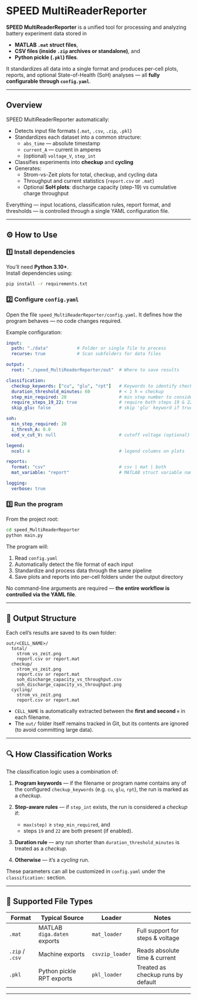# SPEED MultiReaderReporter

**SPEED MultiReaderReporter** is a unified tool for processing and analyzing battery experiment data stored in  
- **MATLAB `.mat` struct files**,  
- **CSV files (inside `.zip` archives or standalone)**, and  
- **Python pickle (`.pkl`) files**.  

It standardizes all data into a single format and produces per-cell plots, reports, and optional State-of-Health (SoH) analyses — all **fully configurable through `config.yaml`**.

---

## Overview

SPEED MultiReaderReporter automatically:
- Detects input file formats (`.mat`, `.csv`, `.zip`, `.pkl`)
- Standardizes each dataset into a common structure:
  - `abs_time` — absolute timestamp  
  - `current_A` — current in amperes  
  - (optional) `voltage_V`, `step_int`
- Classifies experiments into **checkup** and **cycling**
- Generates:
  - Strom-vs-Zeit plots for total, checkup, and cycling data
  - Throughput and current statistics (`report.csv` or `.mat`)
  - Optional **SoH plots**: discharge capacity (step-19) vs cumulative charge throughput

Everything — input locations, classification rules, report format, and thresholds — is controlled through a single YAML configuration file.

---

## ⚙️ How to Use

### 1️⃣ Install dependencies

You’ll need **Python 3.10+**.  
Install dependencies using:

```bash
pip install -r requirements.txt
````

### 2️⃣ Configure `config.yaml`

Open the file `speed_MultiReaderReporter/config.yaml`.
It defines how the program behaves — no code changes required.

Example configuration:

```yaml
input:
  path: "./data"           # Folder or single file to process
  recurse: true            # Scan subfolders for data files

output:
  root: "./speed_MultiReaderReporter/out"  # Where to save results

classification:
  checkup_keywords: ["cu", "glu", "rpt"]   # Keywords to identify checkups
  duration_threshold_minutes: 60           # < 1 h = checkup
  step_min_required: 20                    # min step number to consider
  require_steps_19_22: true                # require both steps 19 & 22
  skip_glu: false                          # skip 'glu' keyword if true

soh:
  min_step_required: 20
  i_thresh_A: 0.0
  eod_v_cut_V: null                        # cutoff voltage (optional)

legend:
  ncol: 4                                  # legend columns on plots

reports:
  format: "csv"                            # csv | mat | both
  mat_variable: "report"                   # MATLAB struct variable name

logging:
  verbose: true
```

### 3️⃣ Run the program

From the project root:

```bash
cd speed_MultiReaderReporter
python main.py
```

The program will:

1. Read `config.yaml`
2. Automatically detect the file format of each input
3. Standardize and process data through the same pipeline
4. Save plots and reports into per-cell folders under the output directory

No command-line arguments are required — **the entire workflow is controlled via the YAML file**.

---

## 📁 Output Structure

Each cell’s results are saved to its own folder:

```
out/<CELL_NAME>/
  total/
    strom_vs_zeit.png
    report.csv or report.mat
  checkup/
    strom_vs_zeit.png
    report.csv or report.mat
    soh_discharge_capacity_vs_throughput.csv
    soh_discharge_capacity_vs_throughput.png
  cycling/
    strom_vs_zeit.png
    report.csv or report.mat
```

* `CELL_NAME` is automatically extracted between the **first and second `=`** in each filename.
* The `out/` folder itself remains tracked in Git, but its contents are ignored (to avoid committing large data).

---

## 🔍 How Classification Works

The classification logic uses a combination of:

1. **Program keywords** — if the filename or program name contains any of the configured `checkup_keywords` (e.g. `cu`, `glu`, `rpt`), the run is marked as a *checkup*.
2. **Step-aware rules** — if `step_int` exists, the run is considered a *checkup* if:

   * `max(step)` ≥ `step_min_required`, and
   * steps `19` and `22` are both present (if enabled).
3. **Duration rule** — any run shorter than `duration_threshold_minutes` is treated as a *checkup*.
4. **Otherwise** — it’s a *cycling* run.

These parameters can all be customized in `config.yaml` under the `classification:` section.

---

## 🧪 Supported File Types

| Format          | Typical Source              | Loader          | Notes                              |
| --------------- | --------------------------- | --------------- | ---------------------------------- |
| `.mat`          | MATLAB `diga.daten` exports | `mat_loader`    | Full support for steps & voltage   |
| `.zip` / `.csv` | Machine exports             | `csvzip_loader` | Reads absolute time & current      |
| `.pkl`          | Python pickle RPT exports   | `pkl_loader`    | Treated as checkup runs by default |


---
